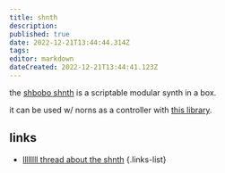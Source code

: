 ```yaml
---
title: shnth
description: 
published: true
date: 2022-12-21T13:44:44.314Z
tags: 
editor: markdown
dateCreated: 2022-12-21T13:44:41.123Z
---
```


the [shbobo shnth](https://ciat-lonbarde.net/shbobo/index.html) is a scriptable modular synth in a box.

it can be used w/ norns as a controller with [this library](https://llllllll.co/t/norns-shnth-library/33238).



## links

- [llllllll thread about the shnth](https://llllllll.co/t/shbobo-shnth-patches-and-appreciation/7385)
{.links-list}
